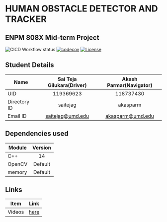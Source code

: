 # HUMAN OBSTACLE DETECTOR AND TRACKER 
## ENPM 808X Mid-term Project
![CICD Workflow status](https://github.com/saiteja12-g/Human-Detector-and-Tracker/actions/workflows/run-unit-test-and-upload-codecov.yml/badge.svg)
[![codecov](https://codecov.io/gh/saiteja12-g/Human-Detector-and-Tracker/branch/development_branch/graph/badge.svg)](https://codecov.io/gh/saiteja12-g/Human-Detector-and-Tracker)
[![License](https://img.shields.io/badge/license-MIT-blue.svg)](LICENSE)
## Student Details

|Name|Sai Teja Gilukara(Driver)|Akash Parmar(Navigator)|
|---|:---:|:---:|
|UID|119369623|118737430|
|Directory ID|saitejag|akasparm|
|Email ID|saitejag@umd.edu|akasparm@umd.edu

## Dependencies used

|Module|Version|
|---|:---:|
|C++|14|
|OpenCV|Default|
|memory|Default|



## Links

|Item|Link|
|---|:---:|
|Videos|[here](https://drive.google.com/file/d/1OkrgV8vrO6jH2VACrxxc4w38uIurhblW/view?usp=share_link)|

